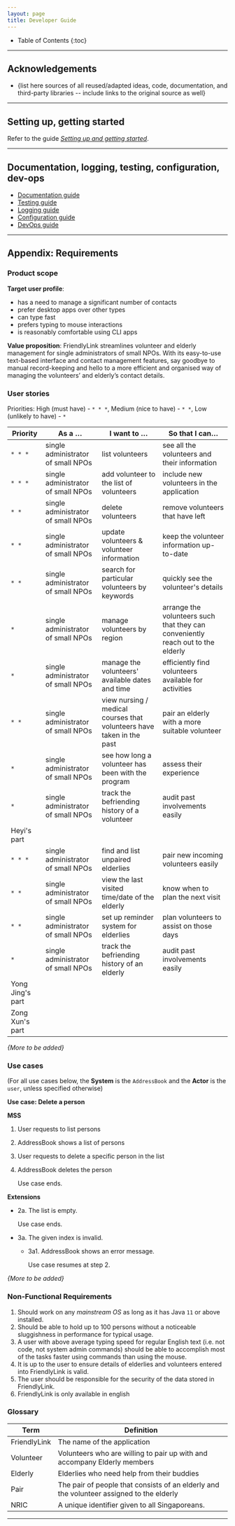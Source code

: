 ```yaml
---
layout: page
title: Developer Guide
---
```

* Table of Contents
{:toc}

--------------------------------------------------------------------------------------------------------------------

## **Acknowledgements**

* {list here sources of all reused/adapted ideas, code, documentation, and third-party libraries -- include links to the original source as well}

--------------------------------------------------------------------------------------------------------------------

## **Setting up, getting started**

Refer to the guide [_Setting up and getting started_](SettingUp.md).

--------------------------------------------------------------------------------------------------------------------



## **Documentation, logging, testing, configuration, dev-ops**

* [Documentation guide](Documentation.md)
* [Testing guide](Testing.md)
* [Logging guide](Logging.md)
* [Configuration guide](Configuration.md)
* [DevOps guide](DevOps.md)

--------------------------------------------------------------------------------------------------------------------

## **Appendix: Requirements**

### Product scope

**Target user profile**:

* has a need to manage a significant number of contacts
* prefer desktop apps over other types
* can type fast
* prefers typing to mouse interactions
* is reasonably comfortable using CLI apps

**Value proposition**: FriendlyLink streamlines volunteer and elderly management for single administrators of small NPOs.
With its easy-to-use text-based interface and contact management features, say goodbye to manual record-keeping and hello
to a more efficient and organised way of managing the volunteers’ and elderly’s contact details.


### User stories

Priorities: High (must have) - `* * *`, Medium (nice to have) - `* *`, Low (unlikely to have) - `*`

| Priority         | As a …​                            | I want to …​                                                          | So that I can…​                                                                 |
|------------------|------------------------------------|-----------------------------------------------------------------------|---------------------------------------------------------------------------------|
| `* * *`          | single administrator of small NPOs | list volunteers                                                       | see all the volunteers and their information                                    |
| `* * *`          | single administrator of small NPOs | add volunteer to the list of volunteers                               | include new volunteers in the application                                       |
| `* *`            | single administrator of small NPOs | delete volunteers                                                     | remove volunteers that have left                                                |
| `* *`            | single administrator of small NPOs | update volunteers & volunteer information                             | keep the volunteer information up-to-date                                       |
| `* * `           | single administrator of small NPOs | search for particular volunteers by keywords                          | quickly see the volunteer's details                                             |
| `*`              | single administrator of small NPOs | manage volunteers by region                                           | arrange the volunteers such that they can conveniently reach out to the elderly |
| `*`              | single administrator of small NPOs | manage the volunteers' available dates and time                       | efficiently find volunteers available for activities                            |
| `* *`            | single administrator of small NPOs | view nursing / medical courses that volunteers have taken in the past | pair an elderly with a more suitable volunteer                                  |
| `*`              | single administrator of small NPOs | see how long a volunteer has been with the program                    | assess their experience                                                         |
| `*`              | single administrator of small NPOs | track the befriending history of a volunteer                          | audit past involvements easily                                                  |
| Heyi's part      |
| `* * *`          | single administrator of small NPOs | find and list unpaired elderlies                                      | pair new incoming volunteers easily                                             |
| `* *`            | single administrator of small NPOs | view the last visited time/date of the elderly                        | know when to plan the next visit                                                |
| `* *`            | single administrator of small NPOs | set up reminder system for elderlies                                  | plan volunteers to assist on those days                                         |
| `*`              | single administrator of small NPOs | track the befriending history of an elderly                           | audit past involvements easily                                                  |
| Yong Jing's part |
| Zong Xun's part  |

*{More to be added}*

### Use cases

(For all use cases below, the **System** is the `AddressBook` and the **Actor** is the `user`, unless specified otherwise)

**Use case: Delete a person**

**MSS**

1.  User requests to list persons
2.  AddressBook shows a list of persons
3.  User requests to delete a specific person in the list
4.  AddressBook deletes the person

    Use case ends.

**Extensions**

* 2a. The list is empty.

  Use case ends.

* 3a. The given index is invalid.

    * 3a1. AddressBook shows an error message.

      Use case resumes at step 2.

*{More to be added}*

### Non-Functional Requirements

1.  Should work on any _mainstream OS_ as long as it has Java `11` or above installed.
2.  Should be able to hold up to 100 persons without a noticeable sluggishness in performance for typical usage.
3.  A user with above average typing speed for regular English text (i.e. not code, not system admin commands) should be able to accomplish most of the tasks faster using commands than using the mouse.
4.  It is up to the user to ensure details of elderlies and volunteers entered into FriendlyLink is valid.
5.  The user should be responsible for the security of the data stored in FriendlyLink.
6.  FriendlyLink is only available in english

### Glossary

| Term         | Definition                                                                               |
|--------------|------------------------------------------------------------------------------------------|
| FriendlyLink | The name of the application                                                              |
| Volunteer    | Volunteers who are willing to pair up with and accompany Elderly members                 |
| Elderly      | Elderlies who need help from their buddies                                               |
| Pair         | The pair of people that consists of an elderly and the volunteer assigned to the elderly |
| NRIC         | A unique identifier given to all Singaporeans.                                           |

--------------------------------------------------------------------------------------------------------------------
